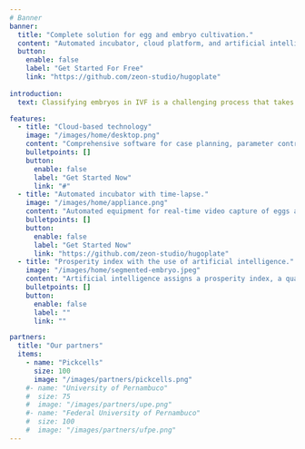 ```yaml
---
# Banner
banner:
  title: "Complete solution for egg and embryo cultivation."
  content: "Automated incubator, cloud platform, and artificial intelligence combined to increase the chances of pregnancy through in vitro fertilization."
  button:
    enable: false
    label: "Get Started For Free"
    link: "https://github.com/zeon-studio/hugoplate"
    
introduction:
  text: Classifying embryos in IVF is a challenging process that takes days and relies on the experience of the professional. Our solution combines AI with a decision support system. Our equipment keeps the embryos safe, continuously capturing photos. The AI assigns quality scores, and our platform organizes the information. We offer automated and integrated management, with a vast database. Our business model is innovative, charging based on usage and focusing on after-sales service.

features:
  - title: "Cloud-based technology"
    image: "/images/home/desktop.png"
    content: "Comprehensive software for case planning, parameter control, history tracking, and real-time visualization of embryos in cultivation."
    bulletpoints: []
    button:
      enable: false
      label: "Get Started Now"
      link: "#"
  - title: "Automated incubator with time-lapse."
    image: "/images/home/appliance.png"
    content: "Automated equipment for real-time video capture of eggs and embryos in cultivation. Monitor temperature, humidity, pressure, and distribution of CO<sub>2</sub> and O<sub>2</sub> gases."
    bulletpoints: []
    button:
      enable: false
      label: "Get Started Now"
      link: "https://github.com/zeon-studio/hugoplate"
  - title: "Prosperity index with the use of artificial intelligence."
    image: "/images/home/segmented-embryo.jpeg"
    content: "Artificial intelligence assigns a prosperity index, a quality score to cultivated embryos, based on morphology and temporal data throughout the process dynamically, highly sensitive, and fully automated."
    bulletpoints: []
    button:
      enable: false
      label: ""
      link: ""

partners:
  title: "Our partners"
  items:
    - name: "Pickcells"
      size: 100
      image: "/images/partners/pickcells.png"
    #- name: "University of Pernambuco"
    #  size: 75
    #  image: "/images/partners/upe.png"
    #- name: "Federal University of Pernambuco"
    #  size: 100
    #  image: "/images/partners/ufpe.png"
---
```

